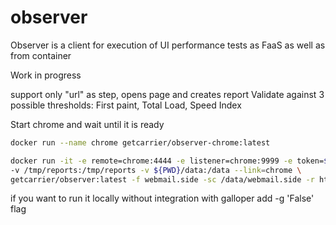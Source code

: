 # observer

Observer is a client for execution of UI performance tests as FaaS as well as from container

Work in progress

support only "url" as step, opens page and creates report
Validate against 3 possible thresholds: First paint, Total Load, Speed Index

Start chrome and wait until it is ready

```bash
docker run --name chrome getcarrier/observer-chrome:latest
```

```bash
docker run -it -e remote=chrome:4444 -e listener=chrome:9999 -e token=${GALLOPER_AUTH_TOKEN}  \
-v /tmp/reports:/tmp/reports -v ${PWD}/data:/data --link=chrome \
getcarrier/observer:latest -f webmail.side -sc /data/webmail.side -r html -fp 100 -si 400 -tl 500
```

if you want to run it locally without integration with galloper add -g 'False' flag
